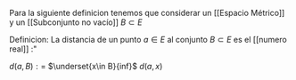Para la siguiente definicion tenemos que considerar un [[Espacio Métrico]] y un [[Subconjunto no vacío]]  $B \subset E$ 

Definicion:
La distancia de un punto $a \in E$ al conjunto $B \subset E$ es el [[numero real]] :"

$d(a,B) : =$ $\underset{x\in B}{inf}$ $d(a,x)$  